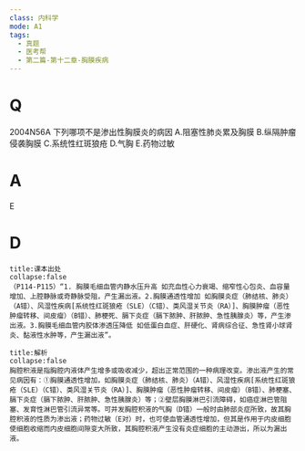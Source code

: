 ```yaml
---
class: 内科学
mode: A1
tags:
  - 真题
  - 医考帮
  - 第二篇-第十二章-胸膜疾病
---
```


# Q
2004N56A 下列哪项不是渗出性胸膜炎的病因
A.阻塞性肺炎累及胸膜
B.纵隔肿瘤侵袭胸膜
C.系统性红斑狼疮
D.气胸
E.药物过敏

# A
E
# D
```ad-note
title:课本出处
collapse:false
（P114-P115）“1. 胸膜毛细血管内静水压升高 如充血性心力衰竭、缩窄性心包炎、血容量增加、上腔静脉或奇静脉受阻，产生漏出液。2.胸膜通透性增加 如胸膜炎症（肺结核、肺炎）（A错）、风湿性疾病[系统性红斑狼疮（SLE）（C错）、类风湿关节炎（RA）]、胸膜肿瘤（恶性肿瘤转移、间皮瘤）（B错）、肺梗死、膈下炎症（膈下脓肿、肝脓肿、急性胰腺炎）等，产生渗出液。3.胸膜毛细血管内胶体渗透压降低 如低蛋白血症、肝硬化、肾病综合征、急性肾小球肾炎、黏液性水肿等，产生漏出液”。
```

```ad-summary
title:解析
collapse:false
胸腔积液是指胸腔内液体产生增多或吸收减少，超出正常范围的一种病理改变。渗出液产生的常见病因有：①胸膜通透性增加，如胸膜炎症（肺结核、肺炎）（A错）、风湿性疾病[系统性红斑狼疮（SLE）（C错）、类风湿关节炎（RA）]、胸膜肿瘤（恶性肿瘤转移、间皮瘤）（B错）、肺梗塞、膈下炎症（膈下脓肿、肝脓肿、急性胰腺炎）等；②壁层胸膜淋巴引流障碍，如癌症淋巴管阻塞、发育性淋巴管引流异常等。可并发胸腔积液的气胸（D错）一般时由肺部炎症所致，故其胸腔积液的性质为渗出液；药物过敏（E对）时，也可使血管通透性增加，但其是作用于内皮细胞使细胞收缩而内皮细胞间隙变大所致，其胸腔积液产生没有炎症细胞的主动游出，所以为漏出液。
```

